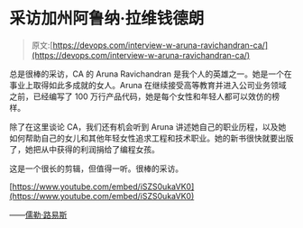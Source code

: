 # 采访加州阿鲁纳·拉维钱德朗

> 原文:[https://devops.com/interview-w-aruna-ravichandran-ca/](https://devops.com/interview-w-aruna-ravichandran-ca/)

总是很棒的采访，CA 的 Aruna Ravichandran 是我个人的英雄之一。她是一个在事业上取得如此多成就的女人。Aruna 在继续接受高等教育并进入公司业务领域之前，已经编写了 100 万行产品代码，她是每个女性和年轻人都可以效仿的榜样。

除了在这里谈论 CA，我们还有机会听到 Aruna 讲述她自己的职业历程，以及她如何帮助自己的女儿和其他年轻女性追求工程和技术职业。她的新书很快就要出版了，她把从中获得的利润捐给了编程女孩。

这是一个很长的剪辑，但值得一听。很棒的采访。

[https://www.youtube.com/embed/iSZS0ukaVK0](https://www.youtube.com/embed/iSZS0ukaVK0)

——[儒勒·路易斯](https://devops.com/author/jules/)